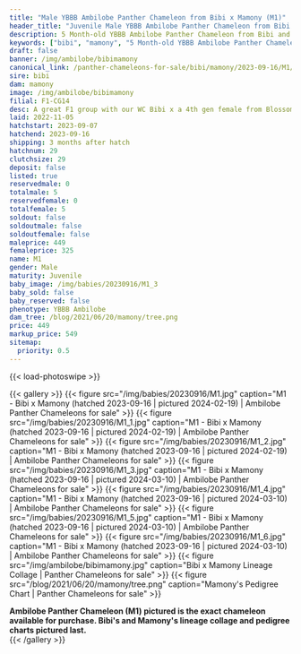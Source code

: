 ```yaml
---
title: "Male YBBB Ambilobe Panther Chameleon from Bibi x Mamony (M1)"
header_title: "Juvenile Male YBBB Ambilobe Panther Chameleon from Bibi x Mamony | M1"
description: 5 Month-old YBBB Ambilobe Panther Chameleon from Bibi and Mamony. A great F1 group with our WC Bibi x a 4th gen female from Blossom x Amarillo. We've included sire and dam dendrograms if available, but you can view our Bibi or Mamony breeder pages for more information.
keywords: ["bibi", "mamony", "5 Month-old YBBB Ambilobe Panther Chameleon", "baby chameleons for sale", "buy panther chameleon", "panther for sale", "ambilobe panther chameleons for sale", "ambilobe panther chameleon for sale"]
draft: false
banner: /img/ambilobe/bibimamony
canonical_link: /panther-chameleons-for-sale/bibi/mamony/2023-09-16/M1/
sire: bibi
dam: mamony
image: /img/ambilobe/bibimamony
filial: F1-CG14
desc: A great F1 group with our WC Bibi x a 4th gen female from Blossom x Amarillo.
laid: 2022-11-05
hatchstart: 2023-09-07
hatchend: 2023-09-16
shipping: 3 months after hatch
hatchnum: 29
clutchsize: 29
deposit: false
listed: true
reservedmale: 0
totalmale: 5
reservedfemale: 0
totalfemale: 5
soldout: false
soldoutmale: false
soldoutfemale: false
maleprice: 449
femaleprice: 325
name: M1
gender: Male
maturity: Juvenile
baby_image: /img/babies/20230916/M1_3
baby_sold: false
baby_reserved: false
phenotype: YBBB Ambilobe
dam_tree: /blog/2021/06/20/mamony/tree.png
price: 449
markup_price: 549
sitemap: 
  priority: 0.5
---
```


{{< load-photoswipe >}}

{{< gallery >}}
  {{< figure src="/img/babies/20230916/M1.jpg" caption="M1 - Bibi x Mamony (hatched 2023-09-16 | pictured 2024-02-19) | Ambilobe Panther Chameleons for sale" >}}
  {{< figure src="/img/babies/20230916/M1_1.jpg" caption="M1 - Bibi x Mamony (hatched 2023-09-16 | pictured 2024-02-19) | Ambilobe Panther Chameleons for sale" >}}
  {{< figure src="/img/babies/20230916/M1_2.jpg" caption="M1 - Bibi x Mamony (hatched 2023-09-16 | pictured 2024-02-19) | Ambilobe Panther Chameleons for sale" >}}
  {{< figure src="/img/babies/20230916/M1_3.jpg" caption="M1 - Bibi x Mamony (hatched 2023-09-16 | pictured 2024-03-10) | Ambilobe Panther Chameleons for sale" >}}
  {{< figure src="/img/babies/20230916/M1_4.jpg" caption="M1 - Bibi x Mamony (hatched 2023-09-16 | pictured 2024-03-10) | Ambilobe Panther Chameleons for sale" >}}
  {{< figure src="/img/babies/20230916/M1_5.jpg" caption="M1 - Bibi x Mamony (hatched 2023-09-16 | pictured 2024-03-10) | Ambilobe Panther Chameleons for sale" >}}
  {{< figure src="/img/babies/20230916/M1_6.jpg" caption="M1 - Bibi x Mamony (hatched 2023-09-16 | pictured 2024-03-10) | Ambilobe Panther Chameleons for sale" >}}
  {{< figure src="/img/ambilobe/bibimamony.jpg" caption="Bibi x Mamony Lineage Collage | Panther Chameleons for sale" >}}
  {{< figure src="/blog/2021/06/20/mamony/tree.png" caption="Mamony's Pedigree Chart | Panther Chameleons for sale" >}}
  <figcaption itemprop="description"><strong>Ambilobe Panther Chameleon (M1) pictured is the exact chameleon available for purchase. Bibi's and Mamony's lineage collage and pedigree charts pictured last.</strong></figcaption>
{{< /gallery >}}
